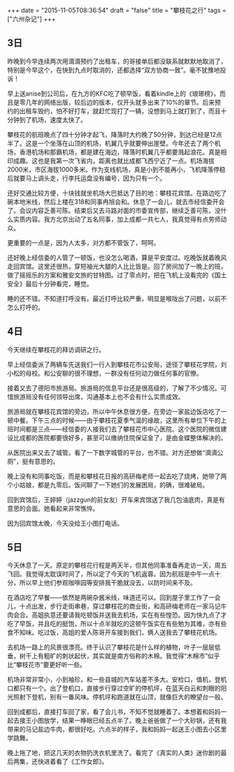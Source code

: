 +++
date = "2015-11-05T08:36:54"
draft = "false"
title = "攀枝花之行"
tags = ["六州杂记"]
+++
## 3日
昨晚到今早连续两次用滴滴预约了出租车，的哥接单后都没联系就默默地取消了，特别是今早这个，在快到九点时取消的，还都选择“双方协商一致”。毫不犹豫地投诉！

早上送anise到公司后，在九方的KFC吃了顿早饭，看着kindle上的《琅琊榜》，而且是零几年的网络出版，较后边的版本，仅开头就多出来了10%的章节。后来预约的出租车毁约，怕不好打车，就赶忙现打了一辆，没想到马上就打到了，而且十分钟到了机场，速度太快了。

攀枝花的航班晚点了四十分钟才起飞，降落时大约晚了50分钟，到达已经是12点半了。这是一个坐落在山顶的机场，机翼几乎就要伸出崖壁。今年还去了两个机场，香港机场和那霸机场，都是建在海边，降落时机翼几乎都要溅起浪花。真是相印成趣。这也是我第一次飞省内，距离也就比成都飞西宁近了一点。机场海拔2000米，市区海拔1000多米。作为支线机场，真是小到不能再小，飞机降落停稳后就要马上调头走，行李托运盘没有编号，因为只有一个。

还好交通比较方便，十块钱就坐机场大巴抵达了目的地：攀枝花宾馆。在路边吃了碗本地米线，然后上楼在318和同事冉旭会和。休息了一会儿，就去市经信委开会了。会议内容乏善可陈。结束后又去马路对面的市委宣传部，继续乏善可陈，没什么实质内容。我方北京出动了五名同事，加上成都一共七人，我真觉得有点劳师动众。

更重要的一点是，因为人太多，对方都不管饭了，呵呵。

还好晚上经信委的人管了一顿饭，也没怎么喝酒，算是平安度过。吃晚饭就着晚风走回宾馆。这里还很热，穿短袖光大腿的人比比皆是。回了房间加了一晚上的班，做了摇摇乐的方案和雅安文旅的甘特图。过了零点时，把在飞机上没看完的《国土安全》最后十分钟看完，睡觉。

睡的还不错。不知道打呼没有。最近打呼比较严重，明显是喉咙出了问题，以前不怎么打呼的。

## 4日
今天继续在攀枝花的拜访调研之行。

早上经信委派了两辆车先送我们一行人到攀枝花市公安局，途径了攀枝花学院，刘小松的母校。和公安聊的很不理想，一群没有任何动力做任何事的官僚。

接着又去了德阳市旅游局。旅游局的信息平台还是很高级的，了解了不少情况。可惜旅游局没有任何领导出席，沟通基本上也不会有什么实质成效。

旅游局就在攀枝花宾馆的旁边，所以中午休息很方便，在旁边一家盐边饭店吃了一顿中餐。下午三点的时候——由于攀枝花夏季气温的缘故，这里所有单位下午的上班时间都是三点——经信委的人接我们去了攀枝花市中心医院。这个医院的微信建设比成都的医院都要很好多，甚至可以缴纳住院保证金了，是由金蝶整体解决的。

从医院出来又去了城管。看了一下数字城管的平台，也不错。对方还想做“滴滴公厕”，挺有意思的。

晚上没有和同事吃饭，而是和攀枝花日报的高研梅老师一起去吃了烧烤，她带了两个小姑娘，都是九零后。饭间聊了一下她们的发展困局，的确，很难破局。

回到宾馆后，王婷婷（jazzgun的前女友）开车来宾馆送了我几包油底肉，真是有意思的会面。她看起来非常憔悴。

因为回宾馆太晚，今天没给王小图打电话。

## 5日
今天休息了一天。原定的攀枝花行程是两天半，但其他同事准备再走访一天，周五飞回。我觉得太耽误时间了，所以定了今天的飞机返蓉。因为航班是中午一点十分，所以早上他们参观咖啡园等安排我干脆就没去，以防时间来不及。

在酒店吃了早餐——依然是两碗杂酱米线，味道还可以。回到屋子里工作了一会儿，十点出发，步行走街串巷，穿过攀枝花的商业街，和高研梅老师在一家马记牛肉会合。高姐执意还要请我吃顿饭并送我去机场，实在有些惶恐。因为快九点了才吃了早饭，并且吃的挺饱，所以十点半就吃的这顿午饭实在有些勉为其难，亦有些食不知味。吃过饭，高姐的爱人陈哥开车接到我们，俩人送我去了攀枝花机场。

去机场一路上的风景很漂亮。终于认识了攀枝花是什么样的植物，叶子一层层低垂，树干上有粗旷的刺状起伏，其实就是南方俗称的木棉。我觉得“木棉市”似乎比“攀枝花市”要更好听一些。

机场非常非常小，小到袖珍，和一些县城的汽车站差不多大。安检口，值机，登机口都只有一个。出了登机口，直接步行穿过空旷的停机坪，在蓝天白云和刺眼的阳光照射下登机，别有一番风味。停机坪和跑道就在山顶，就像巨大的瞭望台一般。

回到成都后，直接打车回了家，看了会儿书，不知不觉就睡着了。本想着和妈妈一起去接王小图放学，结果一睁眼已经五点半了。晚上爸爸做了一个大砂锅，还有我带来的马记盐边牛肉，都很好吃。六点半的样子，我和妈妈一起送王小图去小区里学跳舞。

晚上拖了地，把这几天的衣物扔洗衣机里洗了。看完了《真实的人类》迷你剧的最后两集，还快进着看了《工作女郎》。